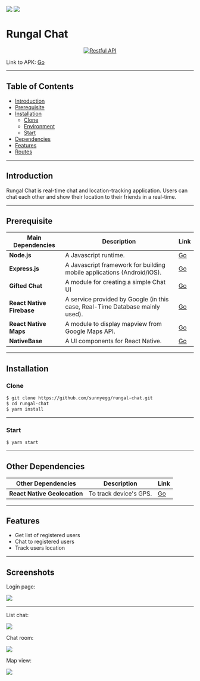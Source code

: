 ![](https://img.shields.io/badge/Dependencies-React--Native-green.svg)
![](https://img.shields.io/badge/Real--Time%20Database-Firebase-blue.svg)

# Rungal Chat

<p align="center">
  <a href="https://facebook.github.io/react-native/">
    <img title="Restful API" src="https://hackernoon.com/hn-images/1*ub1DguhAtkCLvhUGuVGr6w.png">
  </a>
</p

Link to APK: [Go](https://drive.google.com/file/d/13570m_b5bJTM8Bq_GWCR9Pikkdqqtoyh/view?usp=sharing)

---

## Table of Contents

- [Introduction](#introduction)
- [Prerequisite](#prerequisite)
- [Installation](#installation)
  - [Clone](#clone)
  - [Environment](#environment)
  - [Start](#start)
- [Dependencies](#dependencies)
- [Features](#features)
- [Routes](#api-routes)

---

## Introduction

Rungal Chat is real-time chat and location-tracking application. Users can chat each other and show their location to their friends in a real-time.

---

## Prerequisite

| **Main Dependencies**     | **Description**                                                              | **Link**                                                          |
| ------------------------- | ---------------------------------------------------------------------------- | ----------------------------------------------------------------- |
| **Node.js**               | A Javascript runtime.                                                        | [Go](https://nodejs.org/en/)                                      |
| **Express.js**            | A Javascript framework for building mobile applications (Android/iOS).       | [Go](https://facebook.github.io/react-native/)                    |
| **Gifted Chat**           | A module for creating a simple Chat UI                                       | [Go](https://github.com/FaridSafi/react-native-gifted-chat)       |
| **React Native Firebase** | A service provided by Google (in this case, Real-Time Database mainly used). | [Go](https://rnfirebase.io/)                                      |
| **React Native Maps**     | A module to display mapview from Google Maps API.                            | [Go](https://github.com/react-native-community/react-native-maps) |
| **NativeBase**            | A UI components for React Native.                                            | [Go](https://nativebase.io/)                                      |

---

## Installation

### Clone

```bash
$ git clone https://github.com/sunnyegg/rungal-chat.git
$ cd rungal-chat
$ yarn install
```

---

### Start

```bash
$ yarn start
```

---

## Other Dependencies

| **Other Dependencies**       | **Description**        | **Link**                                                                 |
| ---------------------------- | ---------------------- | ------------------------------------------------------------------------ |
| **React Native Geolocation** | To track device's GPS. | [Go](https://github.com/react-native-community/react-native-geolocation) |

---

## Features

- Get list of registered users
- Chat to registered users
- Track users location

---

## Screenshots

Login page:

![](https://github.com/sunnyegg/rungal-chat/blob/master/screenshots/1.png?raw=true)

---

List chat:

![](https://github.com/sunnyegg/rungal-chat/blob/master/screenshots/2.png?raw=true)

Chat room:

![](https://github.com/sunnyegg/rungal-chat/blob/master/screenshots/3.png?raw=true)

Map view:

![](https://github.com/sunnyegg/rungal-chat/blob/master/screenshots/4.png?raw=true)
